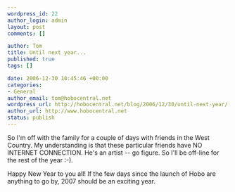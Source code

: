 ```yaml
--- 
wordpress_id: 22
author_login: admin
layout: post
comments: []

author: Tom
title: Until next year...
published: true
tags: []

date: 2006-12-30 10:45:46 +00:00
categories: 
- General
author_email: tom@hobocentral.net
wordpress_url: http://hobocentral.net/blog/2006/12/30/until-next-year/
author_url: http://www.hobocentral.net
status: publish
---
```

So I'm off with the family for a couple of days with friends in the West Country. My understanding is that these particular friends have NO INTERNET CONNECTION. He's an artist -- go figure. So I'll be off-line for the rest of the year :-).

Happy New Year to you all! If the few days since the launch of Hobo are anything to go by, 2007 should be an exciting year.
